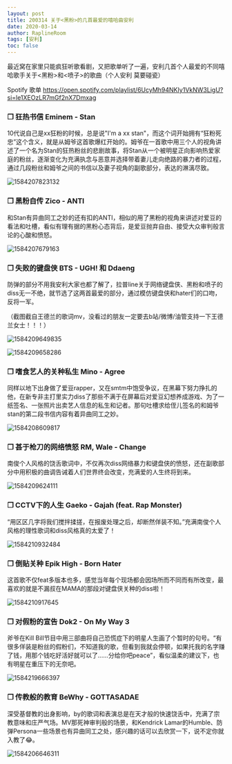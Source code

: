 ```yaml
---
layout: post
title: 200314 关于<黑粉>的几首最爱的嘻哈曲安利
date: 2020-03-14
author: RaplineRoom
tags: [安利]
toc: false
---
```


最近窝在家里只能疯狂听歌看剧，又把歌单听了一遍，安利几首个人最爱的不同嘻哈歌手关于<黑粉>和<喷子>的歌曲（个人安利 莫要碰瓷）

Spotify 歌单 https://open.spotify.com/playlist/6UcyMh94NKIy1VkNW3LigU?si=le1XEOzLR7mGf2nX7Dmxag

### ❐ 狂热书信 Eminem - Stan

10代说自己是xx狂粉的时候，总是说"I'm a xx stan"，而这个词开始拥有“狂粉死忠”这个含义，就是从姆爷这首歌爆红开始的。姆爷在一首歌中用三个人的视角讲述了一个名为Stan的狂热粉丝的悲剧故事，将Stan从一个被明星正向影响热爱家庭的粉丝，逐渐变化为充满执念与恶意并选择带着妻儿走向绝路的暴力者的过程，通过几段粉丝和姆爷之间的书信以及妻子视角的副歌部分，表达的淋漓尽致。

![1584207823132](https://tva1.sinaimg.cn/large/00831rSTgy1gcu6cyqq4nj30u0332x5g.jpg)

### ❐ 黑粉自传 Zico - ANTI

和Stan有异曲同工之妙的还有扣的ANTI，相似的用了黑粉的视角来讲述对爱豆的看法和吐槽，看似有理有据的黑粉心态背后，是爱豆抛弃自由、接受大众审判般言论的心酸和愤怒。

![1584207679163](https://tva1.sinaimg.cn/large/00831rSTgy1gcu6d6yvs7j30u02vxtjm.jpg)

### ❐ 失败的键盘侠 BTS - UGH! 和 Ddaeng

防弹的部分不用我安利大家也都了解了，拉普line关于网络键盘侠、黑粉和喷子的diss无一不绝，就节选了这两首最爱的部分，通过模仿键盘侠和hater们的口吻，反将一军。

（截图截自王德兰的歌词mv，没看过的朋友一定要去b站/微博/油管支持一下王德兰女士！！！）

![1584209649835](https://tva1.sinaimg.cn/large/00831rSTgy1gcu6ic39csj30rs1s1dnv.jpg)

![1584209658286](https://tva1.sinaimg.cn/large/00831rSTgy1gcu6ifb6p2j30rs12fgtg.jpg)

### ❐ 嗜食艺人的关种私生 Mino - Agree

同样以地下出身做了爱豆rapper，又在smtm中饱受争议，在黑幕下努力挣扎的他，在新专非主打里实力diss了那些不满于在屏幕后对爱豆幻想养成游戏、为了一纸签名、一张照片出卖艺人信息的私生和记者。那句吐槽求给侄儿签名的和姆爷stan的第二段书信内容有着异曲同工之妙。

![1584208609817](https://tva1.sinaimg.cn/large/00831rSTgy1gcu73y5lytj30u02r0u05.jpg)

### ❐ 甚于枪刀的网络愤怒 RM, Wale - Change

南俊个人风格的饶舌歌词中，不仅再次diss网络暴力和键盘侠的愤怒，还在副歌部分中用积极的曲调告诫着人们世界终会改变，充满爱的人生终将到来。

![1584209624111](https://tva1.sinaimg.cn/large/00831rSTgy1gcu8r902smj30u0186gse.jpg)

### ❐ CCTV下的人生 Gaeko - Gajah (feat. Rap Monster)

“用区区几字将我们搅拌揉搓，在报废处理之后，却断然佯装不知。”充满南俊个人风格的理性歌词和diss风格真的太爱了！

![1584210932484](https://tva1.sinaimg.cn/large/00831rSTgy1gcu8a160cvj30u00r60zv.jpg)

### ❐ 倒贴关种 Epik High - Born Hater 

这首歌不仅feat多版本也多，感觉当年每个现场都会因场所而不同而有所改变，最喜欢的就是不漏叔在MAMA的那段对键盘侠关种的diss啦！

![1584210917645](https://tva1.sinaimg.cn/large/00831rSTgy1gcu7s4zhlkj30u01se1a4.jpg)

### ❐ 对假粉的宣告 Dok2 - On My Way 3

斧爷在Kill Bill节目中用三部曲将自己恐慌症下的明星人生画了个暂时的句号。“有很多佯装是粉丝的假粉们，不知道我的歌，但看到我就会停顿，如果托我的名字赚了钱，用那个钱吃好活好就可以了……分给你吧peace”，看似温柔的建议下，也有明星在重压下的无奈吧。

![1584219666397](https://tva1.sinaimg.cn/large/00831rSTgy1gcu7l7596wj30u01puwve.jpg)

### ❐ 传教般的教育 BeWhy - GOTTASADAE

深受基督教的出身影响，by的歌词和表演总是在天才般的快速饶舌中，充满了宗教意味和庄严气场。MV那死神审判般的场景，和Kendrick Lamar的Humble、防弹Persona一些场景也有异曲同工之处，感兴趣的话可以去欣赏一下，说不定你就入教了😂。

![1584206646311](https://tva1.sinaimg.cn/large/00831rSTgy1gcu7292se2j30u018ijw1.jpg)

